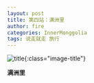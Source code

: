 ```yaml
---
layout: post
title: 第四站：满洲里
author: fire
categories: InnerMonggolia 
tags: 说走就走 旅行
---
```


![title](https://image.sideproject.cn/titlex/titlex_077.jpg){:class="image-title"}

**满洲里**

